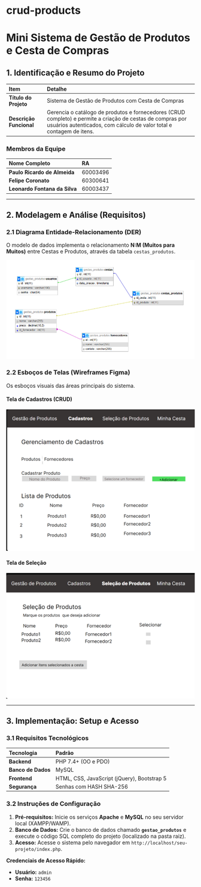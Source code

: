 # crud-products
# Mini Sistema de Gestão de Produtos e Cesta de Compras

## 1. Identificação e Resumo do Projeto

| Item | Detalhe |
| :--- | :--- |
| **Título do Projeto** | Sistema de Gestão de Produtos com Cesta de Compras |
| **Descrição Funcional** | Gerencia o catálogo de produtos e fornecedores (CRUD completo) e permite a criação de cestas de compras por usuários autenticados, com cálculo de valor total e contagem de itens. |

### Membros da Equipe

| Nome Completo | RA |
| :--- | :--- |
| **Paulo Ricardo de Almeida** | 60003496 |
| **Felipe Coronato** | 60300641 |
| **Leonardo Fontana da Silva** | 60003437 |

---

## 2. Modelagem e Análise (Requisitos)

### 2.1 Diagrama Entidade-Relacionamento (DER)

O modelo de dados implementa o relacionamento **N:M (Muitos para Muitos)** entre Cestas e Produtos, através da tabela `cestas_produtos`.

![Diagrama do Banco de Dados do Sistema](docs/DER.png)

### 2.2 Esboços de Telas (Wireframes Figma)

Os esboços visuais das áreas principais do sistema.

#### Tela de Cadastros (CRUD)
![Esboço da tela de Cadastros e CRUD](docs/cadastro.png)

#### Tela de Seleção
![Esboço da tela de Seleção de Produtos](docs/selecao.png)

---

## 3. Implementação: Setup e Acesso

### 3.1 Requisitos Tecnológicos

| Tecnologia | Padrão |
| :--- | :--- |
| **Backend** | PHP 7.4+ (OO e PDO) |
| **Banco de Dados** | MySQL |
| **Frontend** | HTML, CSS, JavaScript (jQuery), Bootstrap 5 |
| **Segurança** | Senhas com HASH SHA-256 |

### 3.2 Instruções de Configuração

1.  **Pré-requisitos:** Inicie os serviços **Apache** e **MySQL** no seu servidor local (XAMPP/WAMP).
2.  **Banco de Dados:** Crie o banco de dados chamado **`gestao_produtos`** e execute o código SQL completo do projeto (localizado na pasta raiz).
3.  **Acesso:** Acesse o sistema pelo navegador em `http://localhost/seu-projeto/index.php`.

**Credenciais de Acesso Rápido:**
* **Usuário:** `admin`
* **Senha:** `123456`
